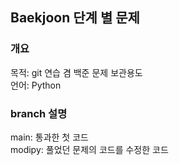 ## Baekjoon 단계 별 문제  
  
### 개요
목적: git 연습 겸 백준 문제 보관용도  
언어: Python  
  
  
### branch 설명  
main: 통과한 첫 코드  
modipy: 풀었던 문제의 코드를 수정한 코드
